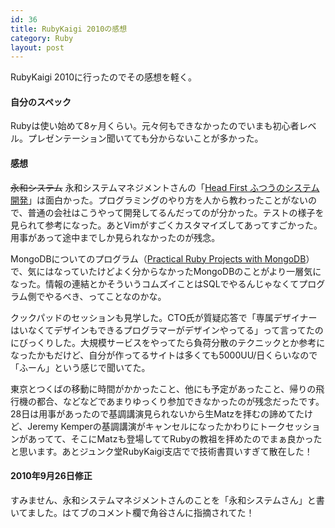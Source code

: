 ```yaml
---
id: 36
title: RubyKaigi 2010の感想
category: Ruby
layout: post
---
```


RubyKaigi 2010に行ったのでその感想を軽く。

#### 自分のスペック
Rubyは使い始めて8ヶ月くらい。元々何もできなかったのでいまも初心者レベル。プレゼンテーション聞いてても分からないことが多かった。

#### 感想
<del>永和システム</del> 永和システムマネジメントさんの「[Head First ふつうのシステム開発](http://rubykaigi.org/2010/ja/events/23 "日本Ruby会議2010, 8月27日〜29日")」は面白かった。プログラミングのやり方を人から教わったことがないので、普通の会社はこうやって開発してるんだってのが分かった。テストの様子を見られて参考になった。あとVimがすごくカスタマイズしてあってすごかった。用事があって途中までしか見られなかったのが残念。

MongoDBについてのプログラム（[Practical Ruby Projects with MongoDB](http://rubykaigi.org/2010/ja/events/73 "Practical Ruby Projects with MongoDB")）で、気にはなっていたけどよく分からなかったMongoDBのことがより一層気になった。情報の連結とかそういうコムズイことはSQLでやるんじゃなくてプログラム側でやるべき、ってことなのかな。

クックパッドのセッションも見学した。CTO氏が質疑応答で「専属デザイナーはいなくてデザインもできるプログラマーがデザインやってる」って言ってたのにびっくりした。大規模サービスをやってたら負荷分散のテクニックとか参考になったかもだけど、自分が作ってるサイトは多くても5000UU/日くらいなので「ふーん」という感じで聞いてた。

東京とつくばの移動に時間がかかったこと、他にも予定があったこと、帰りの飛行機の都合、などなどであまりゆっくり参加できなかったのが残念だったです。28日は用事があったので基調講演見られないから生Matzを拝むの諦めてたけど、Jeremy Kemperの基調講演がキャンセルになったかわりにトークセッションがあってて、そこにMatzも登場しててRubyの教祖を拝めたのでまぁ良かったと思います。あとジュンク堂RubyKaigi支店でで技術書買いすぎて散在した！

#### 2010年9月26日修正

すみません、永和システムマネジメントさんのことを「永和システムさん」と書いてました。はてブのコメント欄で角谷さんに指摘されてた！
